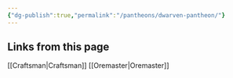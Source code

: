 ```yaml
---
{"dg-publish":true,"permalink":"/pantheons/dwarven-pantheon/"}
---
```


## Links from this page
[[Craftsman\|Craftsman]]
[[Oremaster\|Oremaster]]